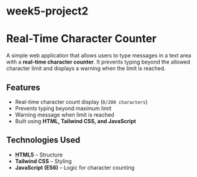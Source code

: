 # week5-project2
# Real-Time Character Counter

A simple web application that allows users to type messages in a text area with a **real-time character counter**. It prevents typing beyond the allowed character limit and displays a warning when the limit is reached.

## Features
- Real-time character count display (`0/200 characters`)
- Prevents typing beyond maximum limit
- Warning message when limit is reached
- Built using **HTML, Tailwind CSS, and JavaScript**

## Technologies Used
- **HTML5** – Structure
- **Tailwind CSS** – Styling
- **JavaScript (ES6)** – Logic for character counting
